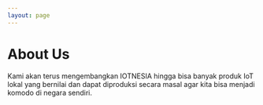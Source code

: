```yaml
---
layout: page
---
```


# About Us

Kami akan terus mengembangkan IOTNESIA hingga bisa banyak produk IoT lokal yang bernilai dan dapat diproduksi secara masal agar kita bisa menjadi komodo di negara sendiri.